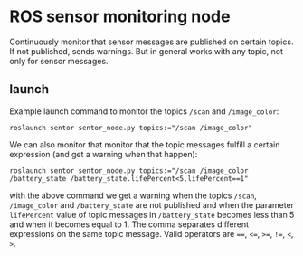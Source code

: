 # ROS sensor monitoring node

Continuously monitor that sensor messages are published on certain topics. If not published, sends warnings. But in general works with any topic, not only for sensor messages.

## launch

Example launch command to monitor the topics `/scan` and `/image_color`:

`roslaunch sentor sentor_node.py topics:="/scan /image_color"`

We can also monitor that monitor that the topic messages fulfill a certain expression (and get a warning when that happen):

`roslaunch sentor sentor_node.py topics:="/scan /image_color /battery_state /battery_state.lifePercent<5,lifePercent==1"`

with the above command we get a warning when the topics `/scan`, `/image_color` and `/battery_state` are not published and when the parameter `lifePercent` value of topic messages in `/battery_state` becomes less than 5 and when it becomes equal to 1. The comma separates different expressions on the same topic message. Valid operators are `==`, `<=`, `>=`, `!=`, `<`, `>`.
